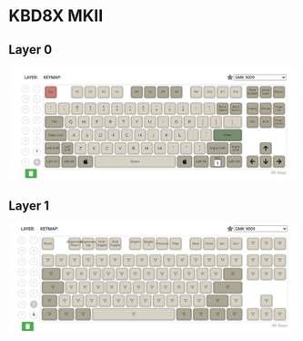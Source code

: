 # KBD8X MKII

## Layer 0
![Layer 0](./images/layer0.png)

## Layer 1
![Layer 1](./images/layer1.png)
